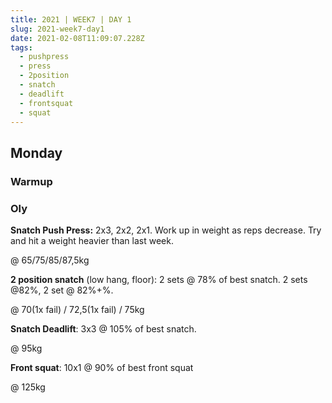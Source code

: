 ```yaml
---
title: 2021 | WEEK7 | DAY 1
slug: 2021-week7-day1
date: 2021-02-08T11:09:07.228Z
tags:
  - pushpress
  - press
  - 2position
  - snatch
  - deadlift
  - frontsquat
  - squat
---
```

## Monday

### Warmup

### Oly

**Snatch Push Press:** 2x3, 2x2, 2x1. Work up in weight as reps decrease. Try and hit a weight heavier than last week.

@ 65/75/85/87,5kg

**2 position snatch** (low hang, floor): 2 sets @ 78% of best snatch. 2 sets @82%, 2 set @ 82%+%.

@ 70(1x fail) / 72,5(1x fail) / 75kg

**Snatch Deadlift**: 3x3 @ 105% of best snatch.

@ 95kg

**Front squat**: 10x1 @ 90% of best front squat

@ 125kg